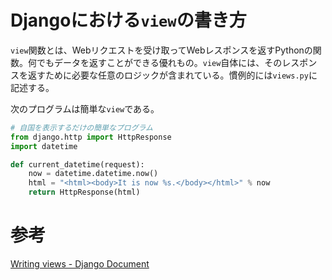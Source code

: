 # Djangoにおける`view`の書き方

`view`関数とは、Webリクエストを受け取ってWebレスポンスを返すPythonの関数。何でもデータを返すことができる優れもの。`view`自体には、そのレスポンスを返すために必要な任意のロジックが含まれている。慣例的には`views.py`に記述する。

次のプログラムは簡単な`view`である。

```py
# 自国を表示するだけの簡単なプログラム
from django.http import HttpResponse
import datetime

def current_datetime(request):
    now = datetime.datetime.now()
    html = "<html><body>It is now %s.</body></html>" % now
    return HttpResponse(html)
```

# 参考

[Writing views - Django Document](https://docs.djangoproject.com/en/4.0/topics/http/views/)